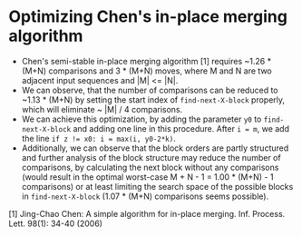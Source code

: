 # Optimizing Chen's in-place merging algorithm

- Chen's semi-stable in-place merging algorithm [1] requires ~1.26 * (M+N) comparisons and 3 * (M+N) moves, where M and N are two adjacent input sequences and |M| <= |N|.
- We can observe, that the number of comparisons can be reduced to ~1.13 * (M+N) by setting the start index of `find-next-X-block` properly, which will eliminate ~ |M| / 4 comparisons.
- We can achieve this optimization, by adding the parameter `y0` to `find-next-X-block` and adding one line in this procedure. After `i = m`, we add the line `if z != x0: i = max(i, y0-2*k)`.
- Additionally, we can observe that the block orders are partly structured and further analysis of the block structure may reduce the number of comparisons, by calculating the next block without any comparisons (would result in the optimal worst-case M + N - 1 = 1.00 * (M+N) - 1 comparisons) or at least limiting the search space of the possible blocks in `find-next-X-block` (1.07 * (M+N) comparisons seems possible).

[1] Jing-Chao Chen: A simple algorithm for in-place merging. Inf. Process. Lett. 98(1): 34-40 (2006)

